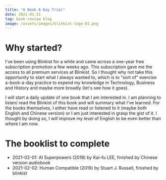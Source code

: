 ```yaml
---
title: "A Book A Day Trial"
date: 2021-01-31
tag: book-review blog
image: /assets/images/blinkist-logo-01.png
---
```


# Why started?

I've been using Blinkist for a while and came across a one-year free subscription promotion a few weeks ago. This subscription gave me the access to all premium services at Blinkist. So I thought why not take this opportunity to start what I always wanted to, which is to "sort of" exercise a-book-a-day practice to expend my knowledge in Technology, Business and History and maybe more broadly (let's see how it goes).

I will start a daily update of one book that I am interested in. I am planning to listen/ read the Blinkist of this book and will summary what I've learned. For the books themselves, I either have read or listened to it (maybe both English and Chinese version) or I am just interested in grasp the gist of it. I thought by doing so, I will improve my level of English to be even better than where I am now.

# The booklist to complete

* 2021-02-01: AI Superpowers (2018) by Kai-fu LEE, finished by Chinese version audiobook
* 2021-02-02: Human Compatible (2019) by Stuart J. Russell, finished by blinkist



